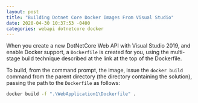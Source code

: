```yaml
---
layout: post
title: "Building Dotnet Core Docker Images From Visual Studio"
date: 2020-04-30 10:37:53 -0400
categories: webapi dotnetcore docker
---
```


When you create a new DotNetCore Web API with Visual Studio 2019, and enable Docker support, a `Dockerfile` is created for you, using the multi-stage build technique described at the link at the top of the Dockerfile.

To build, from the command prompt, the image, issue the `docker build` command from the parent directory (the directory containing the solution), passing the path to the `Dockerfile` as follows:

```cmd
docker build -f ".\WebApplication1\Dockerfile" .
```

